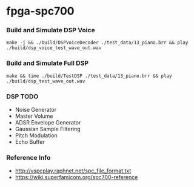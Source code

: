 # fpga-spc700

### Build and Simulate DSP Voice
```
make -j && ./build/DSPVoiceDecoder ./test_data/13_piano.brr && play ./build/dsp_voice_test_wave_out.wav
```

### Build and Simulate Full DSP
```
make && time ./build/TestDSP ./test_data/13_piano.brr && play ./build/dsp_test_wave_out.wav
```

### DSP TODO
- Noise Generator
- Master Volume
- ADSR Envelope Generator
- Gaussian Sample Filtering
- Pitch Modulation
- Echo Buffer

### Reference Info
- http://vspcplay.raphnet.net/spc_file_format.txt
- https://wiki.superfamicom.org/spc700-reference
